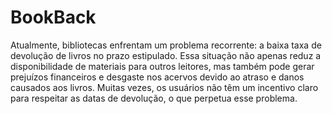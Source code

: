 # BookBack
 Atualmente, bibliotecas enfrentam um problema recorrente: a baixa taxa de devolução de  livros no prazo estipulado. Essa situação não apenas reduz a disponibilidade de materiais  para outros leitores, mas também pode gerar prejuízos financeiros e desgaste nos acervos  devido ao atraso e danos causados aos livros. Muitas vezes, os usuários não têm um  incentivo claro para respeitar as datas de devolução, o que perpetua esse problema.
